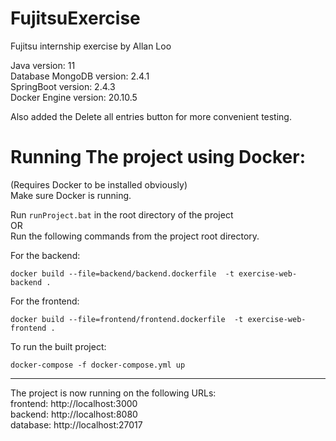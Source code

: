 # FujitsuExercise
Fujitsu internship exercise by Allan Loo

Java version: 11  
Database MongoDB version: 2.4.1  
SpringBoot version: 2.4.3  
Docker Engine version: 20.10.5  

Also added the Delete all entries button for more convenient testing.

# Running The project using Docker:
(Requires Docker to be installed obviously)  
Make sure Docker is running.  

Run ```runProject.bat``` in the root directory of the project  
OR  
Run the following commands from the project root directory. 

For the backend:  
```
docker build --file=backend/backend.dockerfile  -t exercise-web-backend .  
```
For the frontend:  
```
docker build --file=frontend/frontend.dockerfile  -t exercise-web-frontend .  
```

To run the built project:  
```
docker-compose -f docker-compose.yml up  
```
---

The project is now running on the following URLs:  
frontend: http://localhost:3000  
backend: http://localhost:8080  
database: http://localhost:27017  

